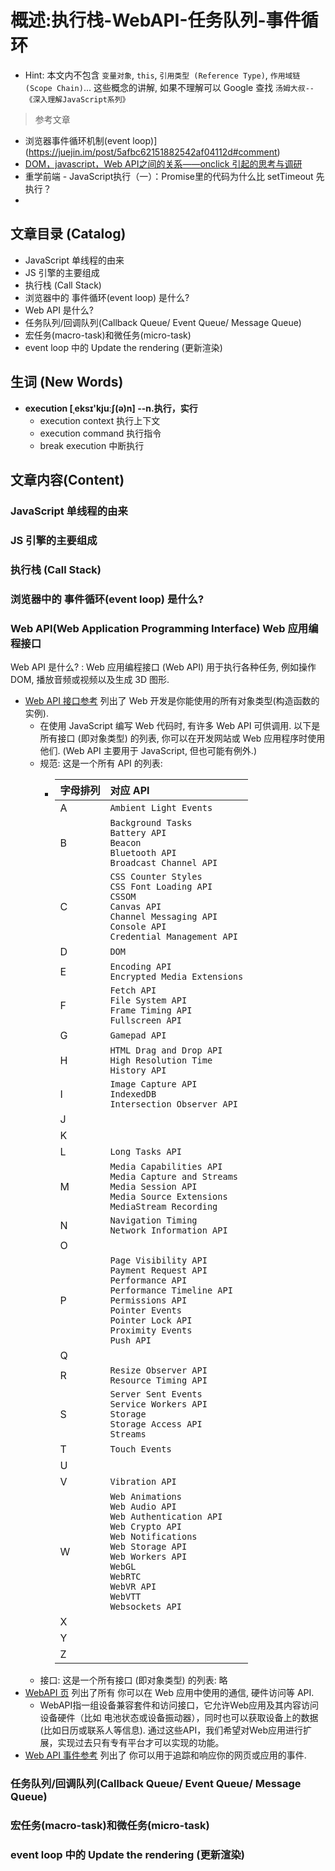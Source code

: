 # 概述:执行栈-WebAPI-任务队列-事件循环
- Hint: 本文内不包含  `变量对象`, `this`, 
  `引用类型 (Reference Type)`, `作用域链 (Scope Chain)`... 这些概念的讲解, 
  如果不理解可以 Google 查找 `汤姆大叔--《深入理解JavaScript系列》`

> 参考文章
- 浏览器事件循环机制(event loop)](https://juejin.im/post/5afbc62151882542af04112d#comment)
- [DOM，javascript，Web API之间的关系——onclick 引起的思考与调研](https://www.cnblogs.com/surfer/p/9724933.html)
- 重学前端 - JavaScript执行（一）：Promise里的代码为什么比 setTimeout 先执行？
- 

## 文章目录 (Catalog)
- JavaScript 单线程的由来
- JS 引擎的主要组成
- 执行栈 (Call Stack)
- 浏览器中的 事件循环(event loop) 是什么?
- Web API 是什么?
- 任务队列/回调队列(Callback Queue/ Event Queue/ Message Queue)
- 宏任务(macro-task)和微任务(micro-task)
- event loop 中的 Update the rendering (更新渲染)



## 生词 (New Words)
- **execution [ˌeksɪ'kjuːʃ(ə)n] --n.执行，实行**
    + execution context 执行上下文
    + execution command 执行指令
    + break execution 中断执行


## 文章内容(Content)

### JavaScript 单线程的由来

### JS 引擎的主要组成

### 执行栈 (Call Stack)

### 浏览器中的 事件循环(event loop) 是什么?

### Web API(Web Application Programming Interface) Web 应用编程接口
Web API 是什么? : Web 应用编程接口 (Web API) 用于执行各种任务, 例如操作 DOM, 
播放音频或视频以及生成 3D 图形.
- [Web API 接口参考](https://developer.mozilla.org/zh-CN/docs/Web/API) 列出了
  Web 开发是你能使用的所有对象类型(构造函数的实例).
    + 在使用 JavaScript 编写 Web 代码时, 有许多 Web API 可供调用. 以下是所有接口 
      (即对象类型) 的列表, 你可以在开发网站或 Web 应用程序时使用他们. (Web API 主要用于
      JavaScript, 但也可能有例外.)
    + 规范: 这是一个所有 API 的列表:
        - |字母排列|对应 API|
          |:------|:------|
          |A | `Ambient Light Events`|
          |B | `Background Tasks`<br>`Battery API`<br>`Beacon`<br>`Bluetooth API`<br>`Broadcast Channel API` |
          |C | `CSS Counter Styles`<br>`CSS Font Loading API`<br>`CSSOM`<br>`Canvas API`<br>`Channel Messaging API`<br>`Console API`<br>`Credential Management API`|
          |D | `DOM`|
          |E | `Encoding API`<br>`Encrypted Media Extensions`|
          |F | `Fetch API`<br>`File System API`<br>`Frame Timing API`<br>`Fullscreen API`|
          |G | `Gamepad API`|
          |H | `HTML Drag and Drop API`<br>`High Resolution Time`<br>`History API`|
          |I | `Image Capture API`<br>`IndexedDB`<br>`Intersection Observer API`|
          |J | |
          |K | |
          |L | `Long Tasks API`|
          |M | `Media Capabilities API`<br>`Media Capture and Streams`<br>`Media Session API`<br>`Media Source Extensions`<br>`MediaStream Recording`|
          |N | `Navigation Timing`<br>`Network Information API`|
          |O | |
          |P | `Page Visibility API`<br>`Payment Request API`<br>`Performance API`<br>`Performance Timeline API`<br>`Permissions API`<br>`Pointer Events`<br>`Pointer Lock API`<br>`Proximity Events`<br>`Push API`|
          |Q | |
          |R | `Resize Observer API`<br>`Resource Timing API`|
          |S | `Server Sent Events`<br>`Service Workers API`<br>`Storage`<br>`Storage Access API`<br>`Streams` |
          |T | `Touch Events`|
          |U | |
          |V | `Vibration API`|
          |W | `Web Animations`<br>`Web Audio API`<br>`Web Authentication API`<br>`Web Crypto API`<br>`Web Notifications`<br>`Web Storage API`<br>`Web Workers API`<br>`WebGL`<br>`WebRTC`<br>`WebVR API`<br>`WebVTT`<br>`Websockets API` |
          |X ||
          |Y ||
          |Z ||
    + 接口: 这是一个所有接口 (即对象类型) 的列表: 略
- [WebAPI 页](https://developer.mozilla.org/zh-CN/docs/WebAPI) 列出了所有
  你可以在 Web 应用中使用的通信, 硬件访问等 API.
    + WebAPI指一组设备兼容套件和访问接口，它允许Web应用及其内容访问设备硬件（比如
      电池状态或设备振动器），同时也可以获取设备上的数据 (比如日历或联系人等信息). 
      通过这些API，我们希望对Web应用进行扩展，实现过去只有专有平台才可以实现的功能。
- [Web API 事件参考](https://developer.mozilla.org/zh-CN/docs/Web/Events) 列出了
  你可以用于追踪和响应你的网页或应用的事件.

### 任务队列/回调队列(Callback Queue/ Event Queue/ Message Queue)

### 宏任务(macro-task)和微任务(micro-task)

### event loop 中的 Update the rendering (更新渲染)

